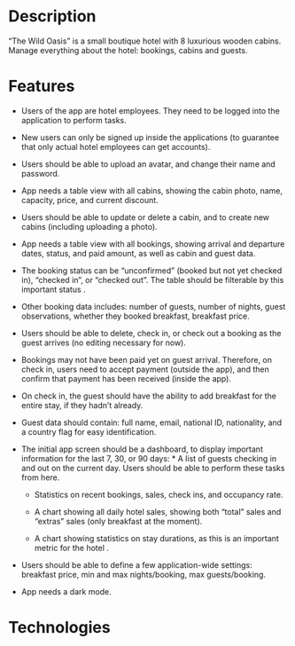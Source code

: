 # Description

“The Wild Oasis” is a small boutique hotel with 8 luxurious wooden cabins.
Manage everything about the hotel: bookings, cabins and guests.

# Features

- Users of the app are hotel employees. They need to be logged into the application to perform tasks.

- New users can only be signed up inside the applications (to guarantee that only actual hotel employees can get accounts).

- Users should be able to upload an avatar, and change their name and password.

- App needs a table view with all cabins, showing the cabin photo, name, capacity, price, and current discount.

- Users should be able to update or delete a cabin, and to create new cabins (including uploading a photo).

- App needs a table view with all bookings, showing arrival and departure dates, status, and paid amount, as well as cabin and guest data.

- The booking status can be “unconfirmed” (booked but not yet checked in), “checked in”, or “checked out”. The table should be filterable by this important status .

- Other booking data includes: number of guests, number of nights, guest observations, whether they booked breakfast, breakfast price.

- Users should be able to delete, check in, or check out a booking as the guest arrives (no editing necessary for now).

- Bookings may not have been paid yet on guest arrival. Therefore, on check in, users need to accept payment (outside the app), and then confirm that payment has been received (inside the app).

- On check in, the guest should have the ability to add breakfast for the entire stay, if they hadn’t already.

- Guest data should contain: full name, email, national ID, nationality, and a country flag for easy identification.

- The initial app screen should be a dashboard, to display important information for the last 7, 30, or 90 days: \* A list of guests checking in and out on the current day. Users should be able to perform these tasks from here.

  - Statistics on recent bookings, sales, check ins, and occupancy rate.

  - A chart showing all daily hotel sales, showing both “total” sales and “extras” sales (only breakfast at the moment).

  - A chart showing statistics on stay durations, as this is an important metric for the hotel .

- Users should be able to define a few application-wide settings: breakfast price, min and max nights/booking, max guests/booking.

- App needs a dark mode.

# Technologies
